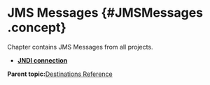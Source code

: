 # JMS Messages {#JMSMessages .concept}

Chapter contains JMS Messages from all projects.

-   **[JNDI connection](../../../../../../../modules/demo_Enterprise/dita/crossref/dest/msgs/Group_Id143.md)**  


**Parent topic:**[Destinations Reference](../../../../../../../modules/demo_Enterprise/dita/crossref/dest/msgs/msglist.md)

